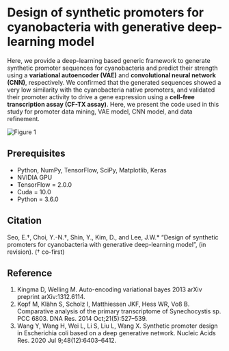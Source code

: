# Design of synthetic promoters for cyanobacteria with generative deep-learning model
Here, we provide a deep-learning based generic framework to generate synthetic promoter sequences for cyanobacteria and predict their strength using a **variational autoencoder (VAE)** and **convolutional neural network (CNN)**, respectively. We confirmed that the generated sequences showed a very low similarity with the cyanobacteria native promoters, and validated their promoter activity to drive a gene expression using a **cell-free transcription assay (CF-TX assay)**. Here, we present the code used in this study for promoter data mining, VAE model, CNN model, and data refinement. 

![Figure 1](https://user-images.githubusercontent.com/97028331/168530899-fbe16990-76a7-44d8-a5d5-317660996a67.png)

## Prerequisites
- Python, NumPy, TensorFlow, SciPy, Matplotlib, Keras
- NVIDIA GPU
- TensorFlow = 2.0.0
- Cuda = 10.0
- Python = 3.6.0

## Citation
Seo, E.†, Choi, Y.-N.†, Shin, Y., Kim, D., and Lee, J.W.* “Design of synthetic promoters for cyanobacteria with generative deep-learning model”, (in revision). († co-first)

## Reference
1. Kingma D, Welling M. Auto-encoding variational bayes 2013 arXiv preprint arXiv:1312.6114.
2. Kopf M, Klähn S, Scholz I, Matthiessen JKF, Hess WR, Voß B. Comparative analysis of the primary transcriptome of Synechocystis sp. PCC 6803. DNA Res. 2014 Oct;21(5):527–539. 
3. Wang Y, Wang H, Wei L, Li S, Liu L, Wang X. Synthetic promoter design in Escherichia coli based on a deep generative network. Nucleic Acids Res. 2020 Jul 9;48(12):6403–6412. 
